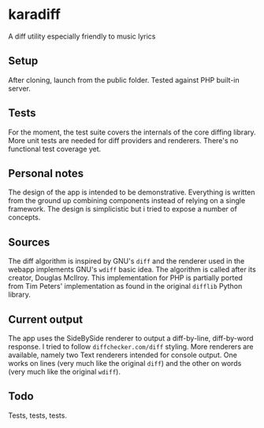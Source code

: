 # karadiff
A diff utility especially friendly to music lyrics

## Setup
After cloning, launch from the public folder. Tested against PHP built-in server.

## Tests
For the moment, the test suite covers the internals of the core diffing library. 
More unit tests are needed for diff providers and renderers.
There's no functional test coverage yet.

## Personal notes
The design of the app is intended to be demonstrative. Everything is written from the ground up combining components instead of relying on a single framework. The design is simplicistic but i tried to expose a number of concepts.

## Sources
The diff algorithm is inspired by GNU's `diff` and the renderer used in the webapp implements GNU's `wdiff` basic idea.
The algorithm is called after its creator, Douglas McIlroy.
This implementation for PHP is partially ported from Tim Peters' implementation as found in the original `difflib` Python library.

## Current output
The app uses the SideBySide renderer to output a diff-by-line, diff-by-word response. I tried to follow `diffchecker.com/diff` styling. More renderers are available, namely two Text renderers intended for console output. One works on lines (very much like the original `diff`) and the other on words (very much like the original `wdiff`).

## Todo
Tests, tests, tests.
